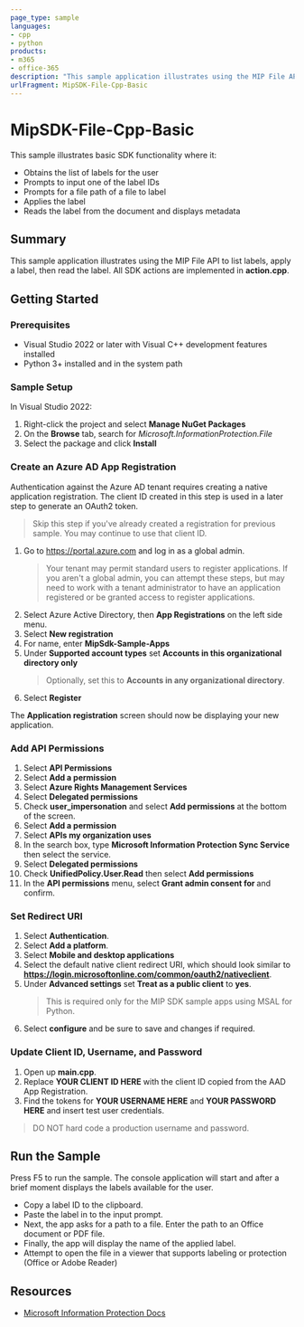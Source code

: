 ```yaml
---
page_type: sample
languages:
- cpp
- python
products:
- m365
- office-365
description: "This sample application illustrates using the MIP File API to list labels, apply a label, then read the label. All SDK actions are implemented in action.cpp."
urlFragment: MipSDK-File-Cpp-Basic
---
```


# MipSDK-File-Cpp-Basic

This sample illustrates basic SDK functionality where it:

- Obtains the list of labels for the user
- Prompts to input one of the label IDs
- Prompts for a file path of a file to label
- Applies the label
- Reads the label from the document and displays metadata

## Summary

This sample application illustrates using the MIP File API to list labels, apply a label, then read the label. All SDK actions are implemented in **action.cpp**.

## Getting Started

### Prerequisites

- Visual Studio 2022 or later with Visual C++ development features installed
- Python 3+ installed and in the system path

### Sample Setup

In Visual Studio 2022:

1. Right-click the project and select **Manage NuGet Packages**
2. On the **Browse** tab, search for *Microsoft.InformationProtection.File*
3. Select the package and click **Install**

### Create an Azure AD App Registration

Authentication against the Azure AD tenant requires creating a native application registration. The client ID created in this step is used in a later step to generate an OAuth2 token.

> Skip this step if you've already created a registration for previous sample. You may continue to use that client ID.

1. Go to https://portal.azure.com and log in as a global admin.
   > Your tenant may permit standard users to register applications. If you aren't a global admin, you can attempt these steps, but may need to work with a tenant administrator to have an application registered or be granted access to register applications.
2. Select Azure Active Directory, then **App Registrations** on the left side menu.
3. Select **New registration**
4. For name, enter **MipSdk-Sample-Apps**
5. Under **Supported account types** set **Accounts in this organizational directory only**
   > Optionally, set this to **Accounts in any organizational directory**.
6. Select **Register**

The **Application registration** screen should now be displaying your new application.

### Add API Permissions 

1. Select **API Permissions**
2. Select **Add a permission**
3. Select **Azure Rights Management Services**
4. Select **Delegated permissions**
5. Check **user_impersonation** and select **Add permissions** at the bottom of the screen.
6. Select **Add a permission**
7. Select **APIs my organization uses**
8. In the search box, type **Microsoft Information Protection Sync Service** then select the service.
9. Select **Delegated permissions**
10. Check **UnifiedPolicy.User.Read** then select **Add permissions**
11. In the **API permissions** menu, select **Grant admin consent for <TENANT NAME>** and confirm.

### Set Redirect URI

1. Select **Authentication**.
2. Select **Add a platform**.
3. Select **Mobile and desktop applications**
4. Select the default native client redirect URI, which should look similar to **https://login.microsoftonline.com/common/oauth2/nativeclient**.
5. Under **Advanced settings** set **Treat as a public client** to **yes**.
   > This is required only for the MIP SDK sample apps using MSAL for Python.
6. Select **configure** and be sure to save and changes if required. 

### Update Client ID, Username, and Password

1. Open up **main.cpp**.
2. Replace **YOUR CLIENT ID HERE** with the client ID copied from the AAD App Registration.
3. Find the tokens for **YOUR USERNAME HERE** and **YOUR PASSWORD HERE** and insert test user credentials. 

> DO NOT hard code a production username and password.

## Run the Sample

Press F5 to run the sample. The console application will start and after a brief moment displays the labels available for the user.

- Copy a label ID to the clipboard.
- Paste the label in to the input prompt.
- Next, the app asks for a path to a file. Enter the path to an Office document or PDF file.
- Finally, the app will display the name of the applied label.
- Attempt to open the file in a viewer that supports labeling or protection (Office or Adobe Reader)

## Resources

- [Microsoft Information Protection Docs](https://aka.ms/mipsdkdocs)
